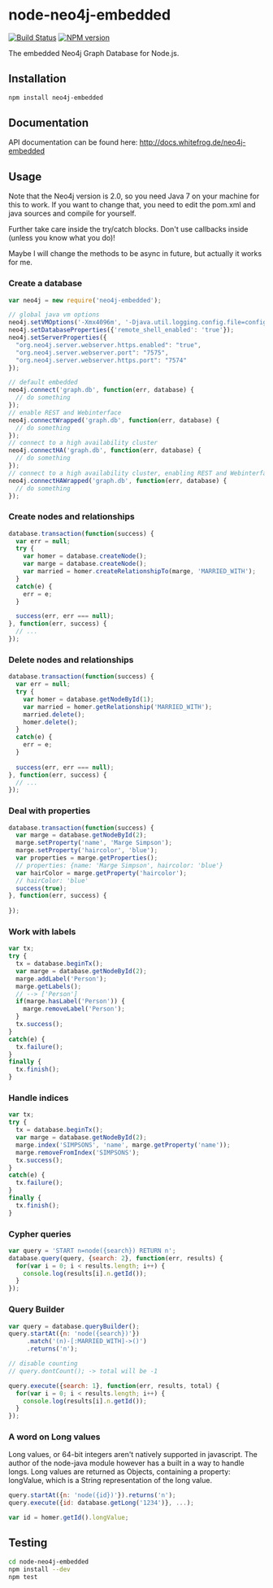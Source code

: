 # node-neo4j-embedded

[![Build Status](https://travis-ci.org/joewhite86/node-neo4j-embedded.png?branch=master)](https://travis-ci.org/joewhite86/node-neo4j-embedded)
[![NPM version](https://badge.fury.io/js/neo4j-embedded.png)](http://badge.fury.io/js/neo4j-embedded)

The embedded Neo4j Graph Database for Node.js.

## Installation

``` bash
npm install neo4j-embedded
```

## Documentation

API documentation can be found here: http://docs.whitefrog.de/neo4j-embedded

## Usage

Note that the Neo4j version is 2.0, so you need Java 7 on your machine for this to work.
If you want to change that, you need to edit the pom.xml and java sources and compile for yourself.

Further take care inside the try/catch blocks. Don't use callbacks inside (unless you know what you do)!

Maybe I will change the methods to be async in future, but actually it works for me.

### Create a database

``` javascript
var neo4j = new require('neo4j-embedded');

// global java vm options
neo4j.setVMOptions('-Xmx4096m', '-Djava.util.logging.config.file=config/neo4j-logging.properties'); // the second option provides a custom log config
neo4j.setDatabaseProperties({'remote_shell_enabled': 'true'});
neo4j.setServerProperties({
  "org.neo4j.server.webserver.https.enabled": "true",
  "org.neo4j.server.webserver.port": "7575",
  "org.neo4j.server.webserver.https.port": "7574" 
});

// default embedded
neo4j.connect('graph.db', function(err, database) {
  // do something
});
// enable REST and Webinterface
neo4j.connectWrapped('graph.db', function(err, database) {
  // do something
});
// connect to a high availability cluster
neo4j.connectHA('graph.db', function(err, database) {
  // do something
});
// connect to a high availability cluster, enabling REST and Webinterface
neo4j.connectHAWrapped('graph.db', function(err, database) {
  // do something
});
```

### Create nodes and relationships

``` javascript
database.transaction(function(success) {
  var err = null;
  try {
    var homer = database.createNode();
    var marge = database.createNode();
    var married = homer.createRelationshipTo(marge, 'MARRIED_WITH');
  }
  catch(e) {
    err = e;
  }

  success(err, err === null);
}, function(err, success) {
  // ...
});
```

### Delete nodes and relationships

``` javascript
database.transaction(function(success) {
  var err = null;
  try {
    var homer = database.getNodeById(1);
    var married = homer.getRelationship('MARRIED_WITH');
    married.delete();
    homer.delete();
  }
  catch(e) {
    err = e;
  }
  
  success(err, err === null);
}, function(err, success) {
  // ...
});
```

### Deal with properties

``` javascript
database.transaction(function(success) {
  var marge = database.getNodeById(2);
  marge.setProperty('name', 'Marge Simpson');
  marge.setProperty('haircolor', 'blue');
  var properties = marge.getProperties();
  // properties: {name: 'Marge Simpson', haircolor: 'blue'}
  var hairColor = marge.getProperty('haircolor');
  // hairColor: 'blue'
  success(true);
}, function(err, success) {
  
});
```
### Work with labels

``` javascript
var tx;
try {
  tx = database.beginTx();
  var marge = database.getNodeById(2);
  marge.addLabel('Person');
  marge.getLabels();
  // --> ['Person']
  if(marge.hasLabel('Person')) {
    marge.removeLabel('Person');
  }
  tx.success();
}
catch(e) {
  tx.failure();
}
finally {
  tx.finish();
}
```

### Handle indices

``` javascript
var tx;
try {
  tx = database.beginTx();
  var marge = database.getNodeById(2);
  marge.index('SIMPSONS', 'name', marge.getProperty('name'));
  marge.removeFromIndex('SIMPSONS');
  tx.success();
}
catch(e) {
  tx.failure();
}
finally {
  tx.finish();
}
```

### Cypher queries

``` javascript
var query = 'START n=node({search}) RETURN n';
database.query(query, {search: 2}, function(err, results) {
  for(var i = 0; i < results.length; i++) {
    console.log(results[i].n.getId());
  }
});
```

### Query Builder

``` javascript
var query = database.queryBuilder();
query.startAt({n: 'node({search})'})
     .match('(n)-[:MARRIED_WITH]->()')
     .returns('n');

// disable counting
// query.dontCount(); -> total will be -1

query.execute({search: 1}, function(err, results, total) {
  for(var i = 0; i < results.length; i++) {
    console.log(results[i].n.getId());
  }
});
```

### A word on Long values

Long values, or 64-bit integers aren't natively supported in javascript. The author of the node-java module however has a built in a way to handle longs.
Long values are returned as Objects, containing a property: longValue, which is a String representation of the long value.

``` javascript
query.startAt({n: 'node({id})'}).returns('n');
query.execute({id: database.getLong('1234')}, ...);

var id = homer.getId().longValue;
```

## Testing

``` bash
cd node-neo4j-embedded
npm install --dev
npm test
```

